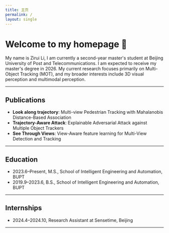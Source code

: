 ```yaml
---
title: 主页
permalink: /
layout: single
---
```


# Welcome to my homepage 👋

My name is Zirui Li, I am currently a second-year master's student at Beijing University of Post and Telecommunications. I am expected to receive my master's degree in 2026. My current research focuses primarily on Multi-Object Tracking (MOT), and my broader interests include 3D visual perception and multimodal perception.

---

## Publications
- **Look along trajectory**: Multi-view Pedestrian Tracking with Mahalanobis Distance-Based Association
- **Trajectory-Aware Attack**: Explainable Adversarial Attack against Multiple Object Trackers
- **See Through Views**: View-Aware feature learning for Multi-View Detection and Tracking

---

## Education
- 2023.6–Present, M.S., School of Intelligent Engineering and Automation, BUPT  
- 2019.9–2023.6, B.S., School of Intelligent Engineering and Automation, BUPT

---

## Internships
- 2024.4–2024.10, Research Assistant at Sensetime, Beijing

---
